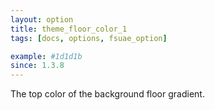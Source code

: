 ```yaml
---
layout: option
title: theme_floor_color_1
tags: [docs, options, fsuae_option]

example: #1d1d1b
since: 1.3.8
---
```


The top color of the background floor gradient.
